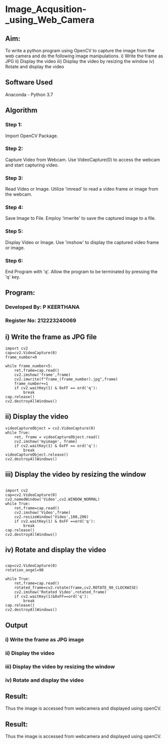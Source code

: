# Image_Acqusition-_using_Web_Camera

## Aim:
 
To write a python program using OpenCV to capture the image from the web camera and do the following image manipulations.
i) Write the frame as JPG 
ii) Display the video 
iii) Display the video by resizing the window
iv) Rotate and display the video

## Software Used
Anaconda - Python 3.7
## Algorithm
### Step 1:
Import OpenCV Package.

### Step 2:
Capture Video from Webcam. Use VideoCapture(0) to access the webcam and start capturing video.

### Step 3:
Read Video or Image. Utilize 'imread' to read a video frame or image from the webcam.

### Step 4:
Save Image to File. Employ 'imwrite' to save the captured image to a file.

### Step 5:
Display Video or Image. Use 'imshow' to display the captured video frame or image.

### Step 6:
End Program with 'q'. Allow the program to be terminated by pressing the 'q' key.


## Program:

### Developed By: P KEERTHANA
### Register No: 212223240069

## i) Write the frame as JPG file

```
import cv2
cap=cv2.VideoCapture(0)
frame_number=0

while frame_number<5:
    ret,frame=cap.read()
    cv2.imshow('frame',frame)
    cv2.imwrite(f"frame_(frame_number).jpg",frame)
    frame_number+=1
    if cv2.waitKey(1) & 0xFF == ord('q'):
        break
cap.release()
cv2.destroyAllWindows()

```


## ii) Display the video

```
videoCaptureObject = cv2.VideoCapture(0)
while True:
    ret, frame = videoCaptureObject.read()
    cv2.imshow('myimage', frame)
    if cv2.waitKey(1) & 0xFF == ord('q'):
        break
videoCaptureObject.release()
cv2.destroyAllWindows()  
```


## iii) Display the video by resizing the window

```

import cv2
cap=cv2.VideoCapture(0)
cv2.namedWindow('Video',cv2.WINDOW_NORMAL)
while True:
    ret,frame=cap.read()
    cv2.imshow('Video',frame)
    cv2.resizeWindow('Video',100,200)
    if cv2.waitKey(1) & 0xFF ==ord('q'):
        break
cap.release()
cv2.destroyAllWindows()        

```


## iv) Rotate and display the video

```

cap=cv2.VideoCapture(0)
rotation_angel=90

while True:
    ret,frame=cap.read()
    rotated_frame=cv2.rotate(frame,cv2.ROTATE_90_CLOCKWISE)
    cv2.imshow('Rotated Video',rotated_frame)
    if cv2.waitKey(1)&0xFF==ord('q'):
        break
cap.release()
cv2.destroyAllWindows()  
```

## Output

### i) Write the frame as JPG image



### ii) Display the video



### iii) Display the video by resizing the window




### iv) Rotate and display the video



## Result:
Thus the image is accessed from webcamera and displayed using openCV.


## Result:
Thus the image is accessed from webcamera and displayed using openCV.
